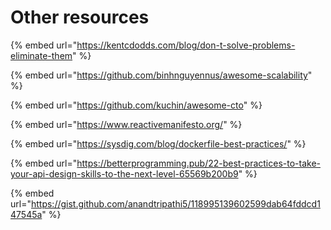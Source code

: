 # Other resources

{% embed url="https://kentcdodds.com/blog/don-t-solve-problems-eliminate-them" %}

{% embed url="https://github.com/binhnguyennus/awesome-scalability" %}

{% embed url="https://github.com/kuchin/awesome-cto" %}

{% embed url="https://www.reactivemanifesto.org/" %}

{% embed url="https://sysdig.com/blog/dockerfile-best-practices/" %}

{% embed url="https://betterprogramming.pub/22-best-practices-to-take-your-api-design-skills-to-the-next-level-65569b200b9" %}

{% embed url="https://gist.github.com/anandtripathi5/118995139602599dab64fddcd147545a" %}



